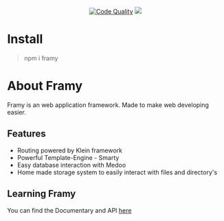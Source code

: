 
<p align="center">
    <a href="https://scrutinizer-ci.com/g/MrFibunacci/Framy/"><img src="https://scrutinizer-ci.com/g/MrFibunacci/Framy/badges/quality-score.png?b=v0" alt="Code Quality"></a>
    <a href="https://codeclimate.com/github/MrFibunacci/Framy/maintainability"><img src="https://api.codeclimate.com/v1/badges/f2e83c58ed41d132cce0/maintainability" /></a>
</p>

# Install

> npm i framy

# About Framy

Framy is an web application framework. Made to make web developing easier.

## Features

- Routing powered by Klein framework
- Powerful Template-Engine - Smarty
- Easy database interaction with Medoo
- Home made storage system to easily interact with files and directory's

## Learning Framy

You can find the Documentary and API [here](http://framyframework.github.io/FramyDocumentaion/)